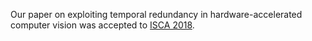 Our paper on exploiting temporal redundancy in hardware-accelerated computer vision was accepted to [ISCA 2018][].

[ISCA 2018]: http://iscaconf.org/isca2018/

